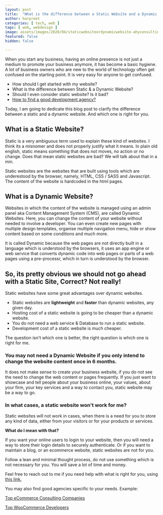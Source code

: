 ```yaml
---
layout: post
title:  "What is the difference between a Static Website and a Dynamic Website?"
author: harpreet
categories: [ tech, web ]
tags: [ web, webdesign ]
image: assets/images/2020/04/staticwebsiteordynamicwebsite-ahyconsulting.jpg
featured: false
hidden: false

---
```


When you start any business, having an online presence is not just a medium to promote your business anymore, it has become a basic hygiene. A lot of business owners who are new to the world of technology often get confused on the starting point. It is very easy for anyone to get confused.

+ How should I get started with my website?
+ What is the difference between Static & a Dynamic Website?
+ Should I even consider static website? Is it bad?
+ <a href="https://stories.ahyconsulting.com/top-five-tips-to-outsourcing-web-development/" target="\_blank">How to find a good development agency?</a>

Today, I am going to dedicate this blog post to clarify the difference between a static and a dynamic website. And which one is right for you.



## What is a Static Website?
Static is a very ambiguous term used to explain these kind of websites. I think its a misnomer and does not properly justify what it means. In plain old english, static means something that does not moves, no action or no change. Does that mean static websites are bad? We will talk about that in a min.

Static websites are the websites that are built using tools which are underestood by the browser, namely, HTML, CSS / SASS and Javascript. The content of the website is hardcoded in the html pages.


## What is a Dynamic Website?

Websites in which the content of the website is managed using an admin panel aka Content Management System (CMS), are called Dynamic Websites. Here, you can change the content of your website without needed to involve a developer. You can even create new pages with multiple design templates, organise multiple navigation menu, hide or show content based on some conditions and much more.

It is called Dynamic because the web pages are not directly built in a language which is understood by the browsers, it uses an app engine or web service that converts dynamic code into web pages or parts of a web pages using a pre-processr, which in turn is understood by the  browser.

## So, its pretty obvious we should not go ahead with a Static Site, Correct? Not really!
Static websites have some great advantages over dynamic websites.
+ Static websites are **lightweight** and **faster** than dynamic websites, any given day.
+ Hosting cost of a static website is going to be cheaper than a dynamic website.
+ You do not need a web service & Database to run a static website.
+ Development cost of a static website is much cheaper.

The question isn't which one is better, the right question is which one is right for me.

### You may not need a Dynamic Website if you only intend to change the website content once in 6 months.

It does not make sense to create your business website, if you do not see the need to change the web content or pages frequently. If you just want to showcase and tell people about your business online, your values, about your firm, your key services and a way to contact you, static website may be a way to go.  

### In what cases, a static website won't work for me?

Static websites will not work in cases, when there is a need for you to store any kind of data, either from your visitors or for your products or services.

**What do I mean  with that?**

If you want your online users to login to your website, then you will need a way to store their login details to securely authenticate. Or if you want to maintain a blog, or an ecommerce website, static websites are not for you.

Follow a lean and minimal thought process, do not use something which is not necessary for you. You will save a lot of time and money.


Feel free to reach out to me if you need help with what is right for you, using <a href="https://www.calendly.com/ahyconsulting/book" target="\_blank">this link.</a>

You may also find good agencies specific to your needs. Example:

<a href="https://www.ecommercecompanies.com/ecommerce-consulting-agencies/" target="\_blank">Top eCommerce Consulting Companies</a>

<a href="https://www.ecommercecompanies.com/woocommerce-developers/" target="\_blank">Top WooCommerce Developers</a>
